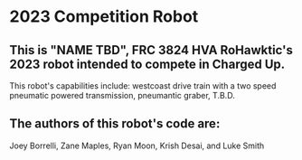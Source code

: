# 2023 Competition Robot #
## This is "NAME TBD", FRC 3824 HVA RoHawktic's 2023 robot intended to compete in Charged Up. ##
This robot's capabilities include: westcoast drive train with a two speed pneumatic powered transmission, pneumantic graber, T.B.D.
## The authors of this robot's code are: ##
Joey Borrelli,
Zane Maples, 
Ryan Moon,
Krish Desai, and 
Luke Smith
